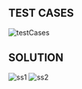 ## TEST CASES
![testCases](https://github.com/amey004/zepto-task/assets/45684049/c894c341-227d-46a6-9687-d5b1b28cb3ed)

## SOLUTION
![ss1](https://github.com/amey004/zepto-task/assets/45684049/3b928766-745b-4006-bda4-7ea9c23b9bc8)
![ss2](https://github.com/amey004/zepto-task/assets/45684049/200d2ad8-8995-4264-85c6-45fac70117e3)
